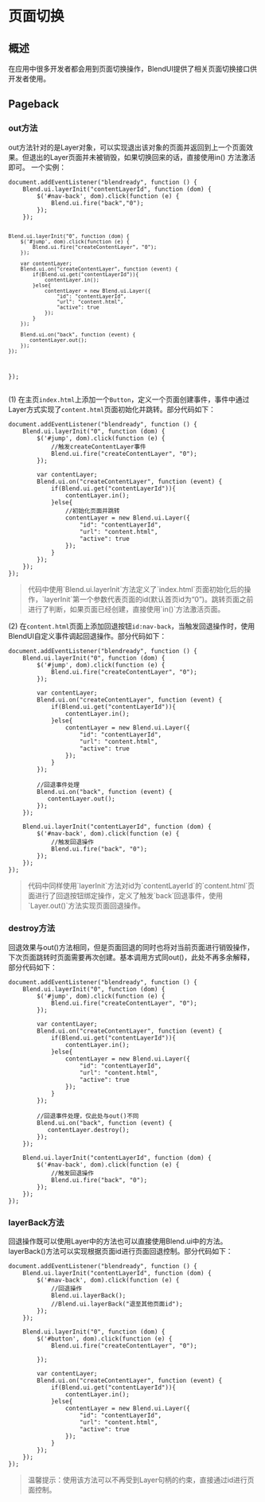 # 页面切换

## 概述

在应用中很多开发者都会用到页面切换操作，BlendUI提供了相关页面切换接口供开发者使用。

## Pageback

<h3 class="pageback">out方法</h3>
out方法针对的是Layer对象，可以实现退出该对象的页面并返回到上一个页面效果。但退出的Layer页面并未被销毁，如果切换回来的话，直接使用in() 方法激活即可。
一个实例：
<pre><code>document.addEventListener("blendready", function () {
    Blend.ui.layerInit("contentLayerId", function (dom) {
        $('#nav-back', dom).click(function (e) {
            Blend.ui.fire("back","0");
        });
    });

    Blend.ui.layerInit("0", function (dom) {
        $('#jump', dom).click(function (e) {
            Blend.ui.fire("createContentLayer", "0");
        });

        var contentLayer;
        Blend.ui.on("createContentLayer", function (event) {
            if(Blend.ui.get("contentLayerId")){
                contentLayer.in();
            }else{
                contentLayer = new Blend.ui.Layer({
                    "id": "contentLayerId",
                    "url": "content.html",
                    "active": true
                });
            }
        });

        Blend.ui.on("back", function (event) {
           contentLayer.out();
        });
    });
});</code></pre>

(1) 在主页`index.html`上添加一个`Button`，定义一个页面创建事件，事件中通过Layer方式实现了`content.html`页面初始化并跳转。部分代码如下：
<pre><code>document.addEventListener("blendready", function () {
    Blend.ui.layerInit("0", function (dom) {
        $('#jump', dom).click(function (e) {
            //触发createContentLayer事件
            Blend.ui.fire("createContentLayer", "0");
        });

        var contentLayer;
        Blend.ui.on("createContentLayer", function (event) {
            if(Blend.ui.get("contentLayerId")){
                contentLayer.in();
            }else{
                //初始化页面并跳转
                contentLayer = new Blend.ui.Layer({
                    "id": "contentLayerId",
                    "url": "content.html",
                    "active": true
                });
            }
        });
    });
});</code></pre>

<blockquote>
<p>代码中使用`Blend.ui.layerInit`方法定义了`index.html`页面初始化后的操作，`layerInit`第一个参数代表页面的id(默认首页id为“0”)。跳转页面之前进行了判断，如果页面已经创建，直接使用`in()`方法激活页面。</p>
</blockquote>

(2) 在`content.html`页面上添加回退按钮`id:nav-back`，当触发回退操作时，使用BlendUI自定义事件调起回退操作。部分代码如下：
<pre><code>document.addEventListener("blendready", function () {
    Blend.ui.layerInit("0", function (dom) {
        $('#jump', dom).click(function (e) {
            Blend.ui.fire("createContentLayer", "0");
        });

        var contentLayer;
        Blend.ui.on("createContentLayer", function (event) {
            if(Blend.ui.get("contentLayerId")){
                contentLayer.in();
            }else{
                contentLayer = new Blend.ui.Layer({
                    "id": "contentLayerId",
                    "url": "content.html",
                    "active": true
                });
            }
        });

        //回退事件处理
        Blend.ui.on("back", function (event) {
           contentLayer.out();
        });
    });

    Blend.ui.layerInit("contentLayerId", function (dom) {
        $('#nav-back', dom).click(function (e) {
            //触发回退操作
            Blend.ui.fire("back", "0");
        });
    });
});</code></pre>

<blockquote>
<p>代码中同样使用`layerInit`方法对id为`contentLayerId`的`content.html`页面进行了回退按钮绑定操作，定义了触发`back`回退事件，使用`Layer.out()`方法实现页面回退操作。</p>
</blockquote>

<h3 class="pageback">destroy方法</h3>

回退效果与out()方法相同，但是页面回退的同时也将对当前页面进行销毁操作，下次页面跳转时页面需要再次创建。基本调用方式同out()，此处不再多余解释，部分代码如下：
<pre><code>document.addEventListener("blendready", function () {
    Blend.ui.layerInit("0", function (dom) {
        $('#jump', dom).click(function (e) {
            Blend.ui.fire("createContentLayer", "0");
        });

        var contentLayer;
        Blend.ui.on("createContentLayer", function (event) {
            if(Blend.ui.get("contentLayerId")){
                contentLayer.in();
            }else{
                contentLayer = new Blend.ui.Layer({
                    "id": "contentLayerId",
                    "url": "content.html",
                    "active": true
                });
            }
        });

        //回退事件处理，仅此处与out()不同
        Blend.ui.on("back", function (event) {
           contentLayer.destroy();
        });
    });

    Blend.ui.layerInit("contentLayerId", function (dom) {
        $('#nav-back', dom).click(function (e) {
            //触发回退操作
            Blend.ui.fire("back", "0");
        });
    });
});</code></pre>


<h3 class="pageback">layerBack方法</h3>

回退操作既可以使用Layer中的方法也可以直接使用Blend.ui中的方法。layerBack()方法可以实现根据页面id进行页面回退控制。部分代码如下：
<pre><code>document.addEventListener("blendready", function () {
    Blend.ui.layerInit("contentLayerId", function (dom) {
        $('#nav-back', dom).click(function (e) {
            //回退操作
            Blend.ui.layerBack();
            //Blend.ui.layerBack("退至其他页面id");
        });
    });

    Blend.ui.layerInit("0", function (dom) {
        $('#button', dom).click(function (e) {
            Blend.ui.fire("createContentLayer", "0");

        });

        var contentLayer;
        Blend.ui.on("createContentLayer", function (event) {
            if(Blend.ui.get("contentLayerId")){
                contentLayer.in();
            }else{
                contentLayer = new Blend.ui.Layer({
                    "id": "contentLayerId",
                    "url": "content.html",
                    "active": true
                });
            }
        });
    });
});</code></pre>

> 温馨提示：使用该方法可以不再受到Layer句柄的约束，直接通过id进行页面控制。
